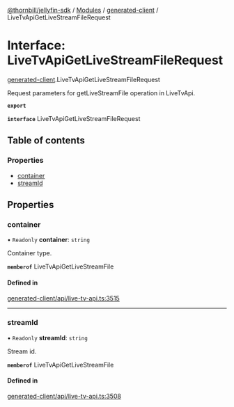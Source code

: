 [@thornbill/jellyfin-sdk](../README.md) / [Modules](../modules.md) / [generated-client](../modules/generated_client.md) / LiveTvApiGetLiveStreamFileRequest

# Interface: LiveTvApiGetLiveStreamFileRequest

[generated-client](../modules/generated_client.md).LiveTvApiGetLiveStreamFileRequest

Request parameters for getLiveStreamFile operation in LiveTvApi.

**`export`**

**`interface`** LiveTvApiGetLiveStreamFileRequest

## Table of contents

### Properties

- [container](generated_client.LiveTvApiGetLiveStreamFileRequest.md#container)
- [streamId](generated_client.LiveTvApiGetLiveStreamFileRequest.md#streamid)

## Properties

### container

• `Readonly` **container**: `string`

Container type.

**`memberof`** LiveTvApiGetLiveStreamFile

#### Defined in

[generated-client/api/live-tv-api.ts:3515](https://github.com/thornbill/jellyfin-sdk-typescript/blob/c68c853/src/generated-client/api/live-tv-api.ts#L3515)

___

### streamId

• `Readonly` **streamId**: `string`

Stream id.

**`memberof`** LiveTvApiGetLiveStreamFile

#### Defined in

[generated-client/api/live-tv-api.ts:3508](https://github.com/thornbill/jellyfin-sdk-typescript/blob/c68c853/src/generated-client/api/live-tv-api.ts#L3508)
